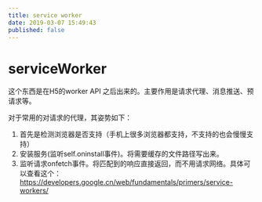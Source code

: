 ```yaml
---
title: service worker
date: 2019-03-07 15:49:43
published: false
---
```


# serviceWorker
这个东西是在H5的worker API 之后出来的。主要作用是请求代理、消息推送、预请求等。

对于常用的对请求的代理，其姿势如下：

1. 首先是检测浏览器是否支持（手机上很多浏览器都支持，不支持的也会慢慢支持）
2. 安装服务(监听self.oninstall事件)。将需要缓存的文件路径写出来。
3. 监听请求onfetch事件。将匹配到的响应直接返回，而不用请求网络。具体可以查看这个：https://developers.google.cn/web/fundamentals/primers/service-workers/

